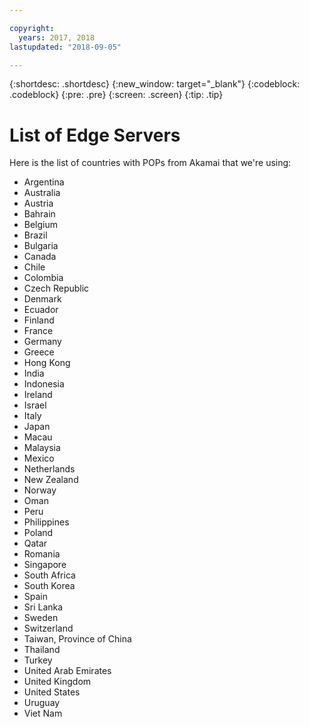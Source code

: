 ```yaml
---

copyright:
  years: 2017, 2018
lastupdated: "2018-09-05"

---
```


{:shortdesc: .shortdesc}
{:new_window: target="_blank"}
{:codeblock: .codeblock}
{:pre: .pre}
{:screen: .screen}
{:tip: .tip}

# List of Edge Servers

Here is the list of countries with POPs from Akamai that we're using:

* Argentina
* Australia
* Austria
* Bahrain
* Belgium
* Brazil
* Bulgaria
* Canada
* Chile
* Colombia
* Czech Republic
* Denmark
* Ecuador
* Finland
* France
* Germany
* Greece
* Hong Kong
* India
* Indonesia
* Ireland
* Israel
* Italy
* Japan
* Macau
* Malaysia
* Mexico
* Netherlands
* New Zealand
* Norway
* Oman
* Peru
* Philippines
* Poland
* Qatar
* Romania
* Singapore
* South Africa
* South Korea
* Spain
* Sri Lanka
* Sweden
* Switzerland
* Taiwan, Province of China
* Thailand
* Turkey
* United Arab Emirates
* United Kingdom
* United States
* Uruguay
* Viet Nam
